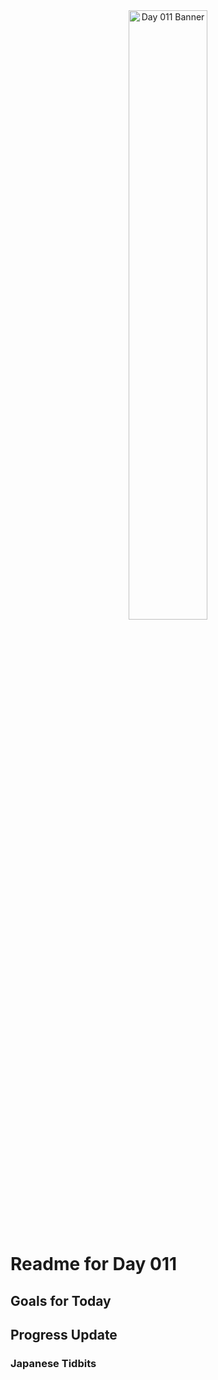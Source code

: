 <div align="center">
 <img src="../../Images/image_011.jpg" alt="Day 011 Banner" width="50%">
</div>

# Readme for Day 011

## Goals for Today

## Progress Update

### Japanese Tidbits

